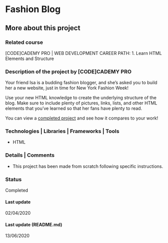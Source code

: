 # Fashion Blog

## More about this project

### Related course
[CODE]CADEMY PRO | WEB DEVELOPMENT CAREER PATH: 1. Learn HTML  
Elements and Structure

### Description of the project by [CODE]CADEMY PRO
Your friend Isa is a budding fashion blogger, and she’s asked you to build her a new website, just in time for New York Fashion Week!

Use your new HTML knowledge to create the underlying structure of the blog. Make sure to include plenty of pictures, links, lists, and other HTML elements that you’ve learned so that her fans have plenty to read.

You can view a [completed project](https://s3.amazonaws.com/codecademy-content/courses/learn-html/elements-and-structure/fashion.html) and see how it compares to your work!

### Technologies | Libraries | Frameworks | Tools  
- HTML

### Details | Comments
- This project has been made from scratch following specific instructions. 

### Status
Completed

#### Last update
02/04/2020

#### Last update (README.md)
13/06/2020